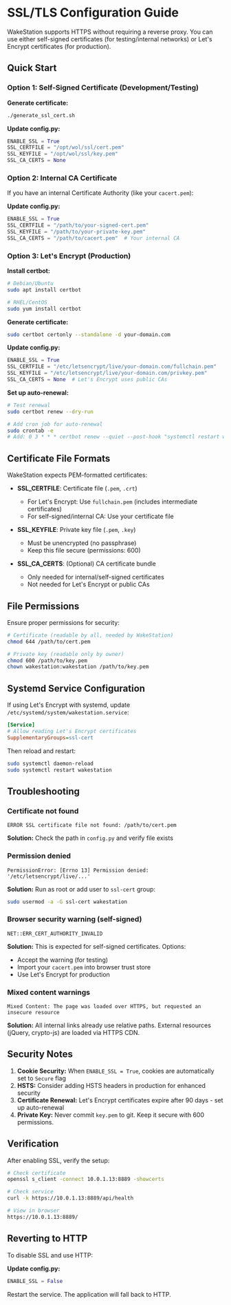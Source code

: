 # SSL/TLS Configuration Guide

WakeStation supports HTTPS without requiring a reverse proxy. You can use either self-signed certificates (for testing/internal networks) or Let's Encrypt certificates (for production).

## Quick Start

### Option 1: Self-Signed Certificate (Development/Testing)

**Generate certificate:**
```bash
./generate_ssl_cert.sh
```

**Update config.py:**
```python
ENABLE_SSL = True
SSL_CERTFILE = "/opt/wol/ssl/cert.pem"
SSL_KEYFILE = "/opt/wol/ssl/key.pem"
SSL_CA_CERTS = None
```

### Option 2: Internal CA Certificate

If you have an internal Certificate Authority (like your `cacert.pem`):

**Update config.py:**
```python
ENABLE_SSL = True
SSL_CERTFILE = "/path/to/your-signed-cert.pem"
SSL_KEYFILE = "/path/to/your-private-key.pem"
SSL_CA_CERTS = "/path/to/cacert.pem"  # Your internal CA
```

### Option 3: Let's Encrypt (Production)

**Install certbot:**
```bash
# Debian/Ubuntu
sudo apt install certbot

# RHEL/CentOS
sudo yum install certbot
```

**Generate certificate:**
```bash
sudo certbot certonly --standalone -d your-domain.com
```

**Update config.py:**
```python
ENABLE_SSL = True
SSL_CERTFILE = "/etc/letsencrypt/live/your-domain.com/fullchain.pem"
SSL_KEYFILE = "/etc/letsencrypt/live/your-domain.com/privkey.pem"
SSL_CA_CERTS = None  # Let's Encrypt uses public CAs
```

**Set up auto-renewal:**
```bash
# Test renewal
sudo certbot renew --dry-run

# Add cron job for auto-renewal
sudo crontab -e
# Add: 0 3 * * * certbot renew --quiet --post-hook "systemctl restart wakestation"
```

## Certificate File Formats

WakeStation expects PEM-formatted certificates:

- **SSL_CERTFILE**: Certificate file (`.pem`, `.crt`)
  - For Let's Encrypt: Use `fullchain.pem` (includes intermediate certificates)
  - For self-signed/internal CA: Use your certificate file

- **SSL_KEYFILE**: Private key file (`.pem`, `.key`)
  - Must be unencrypted (no passphrase)
  - Keep this file secure (permissions: 600)

- **SSL_CA_CERTS**: (Optional) CA certificate bundle
  - Only needed for internal/self-signed certificates
  - Not needed for Let's Encrypt or public CAs

## File Permissions

Ensure proper permissions for security:

```bash
# Certificate (readable by all, needed by WakeStation)
chmod 644 /path/to/cert.pem

# Private key (readable only by owner)
chmod 600 /path/to/key.pem
chown wakestation:wakestation /path/to/key.pem
```

## Systemd Service Configuration

If using Let's Encrypt with systemd, update `/etc/systemd/system/wakestation.service`:

```ini
[Service]
# Allow reading Let's Encrypt certificates
SupplementaryGroups=ssl-cert
```

Then reload and restart:
```bash
sudo systemctl daemon-reload
sudo systemctl restart wakestation
```

## Troubleshooting

### Certificate not found
```
ERROR SSL certificate file not found: /path/to/cert.pem
```
**Solution:** Check the path in `config.py` and verify file exists

### Permission denied
```
PermissionError: [Errno 13] Permission denied: '/etc/letsencrypt/live/...'
```
**Solution:** Run as root or add user to `ssl-cert` group:
```bash
sudo usermod -a -G ssl-cert wakestation
```

### Browser security warning (self-signed)
```
NET::ERR_CERT_AUTHORITY_INVALID
```
**Solution:** This is expected for self-signed certificates. Options:
- Accept the warning (for testing)
- Import your `cacert.pem` into browser trust store
- Use Let's Encrypt for production

### Mixed content warnings
```
Mixed Content: The page was loaded over HTTPS, but requested an insecure resource
```
**Solution:** All internal links already use relative paths. External resources (jQuery, crypto-js) are loaded via HTTPS CDN.

## Security Notes

1. **Cookie Security:** When `ENABLE_SSL = True`, cookies are automatically set to `Secure` flag
2. **HSTS:** Consider adding HSTS headers in production for enhanced security
3. **Certificate Renewal:** Let's Encrypt certificates expire after 90 days - set up auto-renewal
4. **Private Key:** Never commit `key.pem` to git. Keep it secure with 600 permissions.

## Verification

After enabling SSL, verify the setup:

```bash
# Check certificate
openssl s_client -connect 10.0.1.13:8889 -showcerts

# Check service
curl -k https://10.0.1.13:8889/api/health

# View in browser
https://10.0.1.13:8889/
```

## Reverting to HTTP

To disable SSL and use HTTP:

**Update config.py:**
```python
ENABLE_SSL = False
```

Restart the service. The application will fall back to HTTP.
